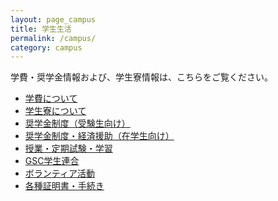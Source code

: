 ```yaml
---
layout: page_campus
title: 学生生活
permalink: /campus/
category: campus
---
```


学費・奨学金情報および、学生寮情報は、こちらをご覧ください。

<ul class="campus list-links">
	<li><a href="https://www.aoyama.ac.jp/life/expenses/" alt="学費について" target="_blank">学費について</a></li>
	<li><a href="http://www.aoyama.ac.jp/life/health/dormitory/dormitory_sagamihara.html" alt="学生寮について" target="_blank">学生寮について</a></li>
	<li><a href="http://www.aoyama.ac.jp/life/expenses/scholarship_prospective/" alt="奨学金制度（受験生向け）" target="_blank">奨学金制度（受験生向け）</a></li>
	<li><a href="http://www.aoyama.ac.jp/life/expenses/scholarship/" alt="奨学金制度・経済援助（在学生向け）" target="_blank">奨学金制度・経済援助（在学生向け）</a></li>
	<li><a href="http://www.aoyama.ac.jp/life/schooltime/" alt="授業・定期試験・学習" target="_blank">授業・定期試験・学習</a></li>
	<li><a href="{{ '/campus/gscstunion/' | relative_url }}" alt="GSC学生連合">GSC学生連合</a></li>
	<li><a href="http://www.aoyama.ac.jp/life/volunteer/" alt="ボランティア活動" target="_blank">ボランティア活動</a></li>
	<li><a href="https://www.aoyama.ac.jp/procedure/certificate/" alt="各種証明書・手続き" target="_blank">各種証明書・手続き</a></li>
</ul>

<!--
{:.list-links}
*   [学費について](https://www.aoyama.ac.jp/life/expenses/)
*   [学生寮について](http://www.aoyama.ac.jp/life/health/dormitory/dormitory_sagamihara.html)
*   [奨学金制度（受験生向け）](http://www.aoyama.ac.jp/life/expenses/scholarship_prospective/)
*   [奨学金制度・経済援助（在学生向け）](http://www.aoyama.ac.jp/life/expenses/scholarship/)
*   [授業・定期試験・学習](http://www.aoyama.ac.jp/life/schooltime/)
*   [ボランティア活動](http://www.aoyama.ac.jp/life/volunteer/)
*   [各種証明書・手続き](https://www.aoyama.ac.jp/procedure/certificate/)
-->
